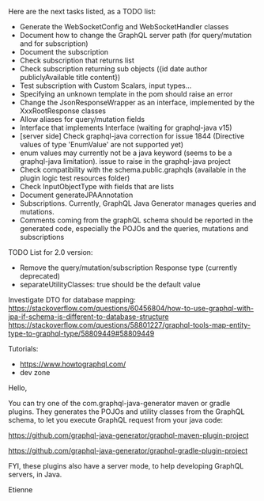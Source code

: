 Here are the next tasks listed, as a TODO list:
* Generate the WebSocketConfig and WebSocketHandler classes
* Document how to change the GraphQL server path (for query/mutation and for subscription)
* Document the subscription
* Check subscription that returns list
* Check subscription returning sub objects ({id date author publiclyAvailable title content})
* Test subscription with Custom Scalars, input types...
* Specifying an unknown template in the pom should raise an error
* Change the JsonResponseWrapper as an interface, implemented by the XxxRootResponse classes
* Allow aliases for query/mutation fields
* Interface that implements Interface (waiting for graphql-java v15)
* [server side] Check graphql-java correction for issue 1844 (Directive values of type 'EnumValue' are not supported yet)
* enum values may currently not be a java keyword (seems to be a graphql-java limitation). issue to raise in the graphql-java project
* Check compatibility with the schema.public.graphqls (available in the plugin logic test resources folder)
* Check InputObjectType with fields that are lists
* Document generateJPAAnnotation 
* Subscriptions. Currently, GraphQL Java Generator manages queries and mutations.
* Comments coming from the graphQL schema should be reported in the generated code, especially the POJOs and the queries, mutations and subscriptions

TODO List for 2.0 version:
* Remove the query/mutation/subscription Response type (currently deprecated)
* separateUtilityClasses: true should be the default value




Investigate DTO for database mapping:
https://stackoverflow.com/questions/60456804/how-to-use-graphql-with-jpa-if-schema-is-different-to-database-structure
https://stackoverflow.com/questions/58801227/graphql-tools-map-entity-type-to-graphql-type/58809449#58809449


Tutorials:
- https://www.howtographql.com/
- dev zone



Hello,

  You can try one of the com.graphql-java-generator maven or gradle plugins.
They generates the POJOs and utility classes from the GraphQL schema, to let you execute GraphQL request from your java code:

https://github.com/graphql-java-generator/graphql-maven-plugin-project

https://github.com/graphql-java-generator/graphql-gradle-plugin-project

FYI, these plugins also have a server mode, to help developing GraphQL servers, in Java.

Etienne  